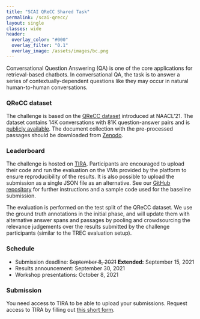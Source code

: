 ```yaml
---
title: "SCAI QReCC Shared Task"
permalink: /scai-qrecc/
layout: single
classes: wide
header:
  overlay_color: "#000"
  overlay_filter: "0.1"
  overlay_image: /assets/images/bc.png
---
```


Conversational Question Answering (QA) is one of the core applications for retrieval-based chatbots. In conversational QA, the task is to answer a series of contextually-dependent questions like they may occur in natural human-to-human conversations.


### QReCC dataset

The challenge is based on the <a href="https://arxiv.org/abs/2010.04898">QReCC dataset</a> introduced at NAACL'21. The dataset contains 14K conversations with 81K question-answer pairs and is <a href="https://github.com/apple/ml-qrecc">publicly available</a>. The document collection with the pre-processed passages should be downloaded from <a href="https://doi.org/10.5281/zenodo.4748782">Zenodo</a>.

### Leaderboard

The challenge is hosted on <a href="https://www.tira.io/task/scai-qrecc">TIRA</a>. Participants are encouraged to upload their code and run the evaluation on the VMs provided by the platform to ensure reproducibility of the results. It is also possible to upload the submission as a single JSON file as an alternative. See our <a href="https://github.com/scai-conf/SCAI-QReCC-21">GitHub repository</a> for further instructions and a sample code used for the baseline submission.

The evaluation is performed on the test split of the QReCC dataset. We use the ground truth annotations in the initial phase, and will update them with alternative answer spans and passages by pooling and crowdsourcing the relevance judgements over the results submitted by the challenge participants (similar to the TREC evaluation setup).

### Schedule

* Submission deadline: <s>September 8, 2021</s> <b>Extended:</b> September 15, 2021
* Results announcement: September 30, 2021
* Workshop presentations: October 8, 2021

### Submission

You need access to TIRA to be able to upload your submissions. Request access to TIRA by filling out <a href="https://t.co/M2zNHSBrbU">this short form</a>.
